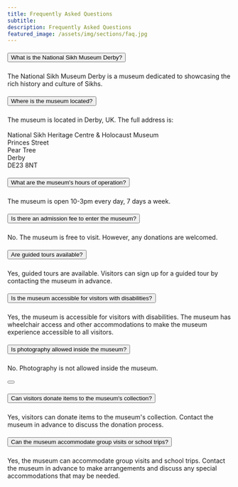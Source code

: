 ```yaml
---
title: Frequently Asked Questions
subtitle:
description: Frequently Asked Questions
featured_image: /assets/img/sections/faq.jpg
---
```


<div class="cd-section" id="accordion">
    <div class="accordion-1">
      <div class="container">
        <div class="row">
          <div class="col-md-12 ml-auto">
            <div class="accordion" id="accordionExample">
              <div class="card">
                <div class="card-header" id="headingOne">
                  <h5 class="mb-0">
                    <button class="btn btn-link w-100 text-primary text-left collapsed" type="button" data-toggle="collapse" data-target="#collapseOne" aria-expanded="false" aria-controls="collapseOne">
                        What is the National Sikh Museum Derby?
                      <i class="ni ni-bold-down float-right pt-1"></i>
                    </button>
                  </h5>
                </div>
                <div id="collapseOne" class="collapse" aria-labelledby="headingOne" data-parent="#accordionExample" style="">
                  <div class="card-body opacity-8">
                        The National Sikh Museum Derby is a museum dedicated to showcasing the rich history and culture of Sikhs.
                  </div>
                </div>
              </div>
              <div class="card">
                <div class="card-header" id="headingTwo">
                  <h5 class="mb-0">
                    <button class="btn btn-link w-100 text-primary text-left" type="button" data-toggle="collapse" data-target="#collapseTwo" aria-expanded="false" aria-controls="collapseTwo">
                      Where is the museum located?
                      <i class="ni ni-bold-down float-right pt-1"></i>
                    </button>
                  </h5>
                </div>
                <div id="collapseTwo" class="collapse" aria-labelledby="headingTwo" data-parent="#accordionExample" style="">
                  <div class="card-body opacity-8">
                    The museum is located in Derby, UK. The full address is:<br /><br />
                    National Sikh Heritage Centre & Holocaust Museum<br />
                    Princes Street<br />
                    Pear Tree<br/>
                    Derby<br />
                    DE23 8NT
                  </div>
                </div>
              </div>
              <div class="card">
                <div class="card-header" id="headingThree">
                  <h5 class="mb-0">
                    <button class="btn btn-link w-100 text-primary text-left collapsed" type="button" data-toggle="collapse" data-target="#collapseThree" aria-expanded="false" aria-controls="collapseThree">
                      What are the museum's hours of operation?
                      <i class="ni ni-bold-down float-right pt-1"></i>
                    </button>
                  </h5>
                </div>
                <div id="collapseThree" class="collapse" aria-labelledby="headingThree" data-parent="#accordionExample">
                  <div class="card-body opacity-8">
                    The museum is open 10-3pm every day, 7 days a week.
                  </div>
                </div>
              </div>
              <div class="card">
                <div class="card-header" id="headingFour">
                  <h5 class="mb-0">
                    <button class="btn btn-link w-100 text-primary text-left" type="button" data-toggle="collapse" data-target="#collapseFour" aria-controls="collapseFour">
                      Is there an admission fee to enter the museum?
                      <i class="ni ni-bold-down float-right pt-1"></i>
                    </button>
                  </h5>
                </div>
                <div id="collapseFour" class="collapse" aria-labelledby="headingFour" data-parent="#accordionExample">
                  <div class="card-body opacity-8">
                    No. The museum is free to visit. However, any donations are welcomed.
                  </div>
                </div>
              </div>
              <div class="card">
                <div class="card-header" id="headingFifth">
                  <h5 class="mb-0">
                    <button class="btn btn-link w-100 text-primary text-left" type="button" data-toggle="collapse" data-target="#collapseFifth" aria-controls="collapseFifth">
                      Are guided tours available?
                      <i class="ni ni-bold-down float-right pt-1"></i>
                    </button>
                  </h5>
                </div>
                <div id="collapseFifth" class="collapse" aria-labelledby="headingFifth" data-parent="#accordionExample">
                  <div class="card-body opacity-8">
                    Yes, guided tours are available. Visitors can sign up for a guided tour by contacting the museum in advance.
                  </div>
                </div>
              </div>
              <div class="card">
                <div class="card-header" id="heading6">
                  <h5 class="mb-0">
                    <button class="btn btn-link w-100 text-primary text-left" type="button" data-toggle="collapse" data-target="#collapse6" aria-controls="collapse6">
                      Is the museum accessible for visitors with disabilities?
                      <i class="ni ni-bold-down float-right pt-1"></i>
                    </button>
                  </h5>
                </div>
                <div id="collapse6" class="collapse" aria-labelledby="heading6" data-parent="#accordionExample">
                  <div class="card-body opacity-8">
                    Yes, the museum is accessible for visitors with disabilities. The museum has wheelchair access and other accommodations to make the museum experience accessible to all visitors.
                  </div>
                </div>
              </div>
              <div class="card">
                <div class="card-header" id="heading7">
                  <h5 class="mb-0">
                    <button class="btn btn-link w-100 text-primary text-left" type="button" data-toggle="collapse" data-target="#collapse7" aria-controls="collapse7">
                      Is photography allowed inside the museum?
                      <i class="ni ni-bold-down float-right pt-1"></i>
                    </button>
                  </h5>
                </div>
                <div id="collapse7" class="collapse" aria-labelledby="heading7" data-parent="#accordionExample">
                  <div class="card-body opacity-8">
                    No. Photography is not allowed inside the museum.
                  </div>
                </div>
              </div>
              <div class="card">
                <div class="card-header" id="heading8">
                  <h5 class="mb-0">
                    <button class="btn btn-link w-100 text-primary text-left" type="button" data-toggle="collapse" data-target="#collapse8" aria-controls="collapse8">
                      <i class="ni ni-bold-down float-right pt-1"></i>
                    </button>
                  </h5>
                </div>
                <div id="collapse8" class="collapse" aria-labelledby="heading8" data-parent="#accordionExample">
                  <div class="card-body opacity-8">
                  </div>
                </div>
              </div>
              <div class="card">
                <div class="card-header" id="heading9">
                  <h5 class="mb-0">
                    <button class="btn btn-link w-100 text-primary text-left" type="button" data-toggle="collapse" data-target="#collapse9" aria-controls="collapse9">
                      Can visitors donate items to the museum's collection?
                      <i class="ni ni-bold-down float-right pt-1"></i>
                    </button>
                  </h5>
                </div>
                <div id="collapse9" class="collapse" aria-labelledby="heading9" data-parent="#accordionExample">
                  <div class="card-body opacity-8">
                    Yes, visitors can donate items to the museum's collection. Contact the museum in advance to discuss the donation process.
                  </div>
                </div>
              </div>
              <div class="card">
                <div class="card-header" id="heading10">
                  <h5 class="mb-0">
                    <button class="btn btn-link w-100 text-primary text-left" type="button" data-toggle="collapse" data-target="#collapse10" aria-controls="collapse10">
                      Can the museum accommodate group visits or school trips?
                      <i class="ni ni-bold-down float-right pt-1"></i>
                    </button>
                  </h5>
                </div>
                <div id="collapse10" class="collapse" aria-labelledby="heading10" data-parent="#accordionExample">
                  <div class="card-body opacity-8">
                    Yes, the museum can accommodate group visits and school trips. Contact the museum in advance to make arrangements and discuss any special accommodations that may be needed.
                  </div>
                </div>
              </div>
            </div>
          </div>
        </div>
      </div>
    </div>
  </div>
